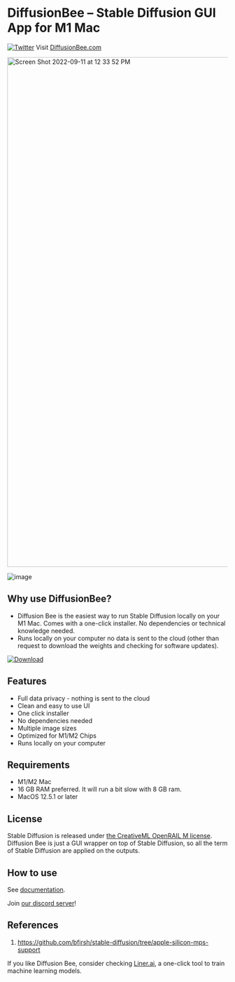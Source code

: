 # DiffusionBee – Stable Diffusion GUI App for M1 Mac
[![Twitter](https://img.shields.io/twitter/url.svg?label=Follow%20%40divamgupta&style=social&url=https%3A%2F%2Ftwitter.com%2Fdivamgupta)](https://twitter.com/divamgupta) Visit [DiffusionBee.com](https://diffusionbee.com/)

<img width="1162" alt="Screen Shot 2022-09-11 at 12 33 52 PM" src="https://user-images.githubusercontent.com/1890549/189538839-45ac91b1-cd66-4543-9ece-956220d0d769.png">

![image](https://user-images.githubusercontent.com/1890549/189539684-222482fb-63f7-4799-bfc1-005b84508e35.png)


## Why use DiffusionBee?

* Diffusion Bee is the easiest way to run Stable Diffusion locally on your M1 Mac. Comes with a one-click installer. No dependencies or technical knowledge needed.
* Runs locally on your computer no data is sent to the cloud (other than request to download the weights and checking for software updates).

[![Download](https://user-images.githubusercontent.com/1890549/189538422-52d50488-c1fa-4924-bec6-186c9e0f307b.png)](https://github.com/divamgupta/diffusionbee-stable-diffusion-ui/releases)

## Features
* Full data privacy - nothing is sent to the cloud
* Clean and easy to use UI
* One click installer
* No dependencies needed
* Multiple image sizes
* Optimized for M1/M2 Chips
* Runs locally on your computer

## Requirements 
* M1/M2 Mac
* 16 GB RAM preferred. It will run a bit slow with 8 GB ram.
* MacOS 12.5.1 or later

## License
Stable Diffusion is released under [the CreativeML OpenRAIL M license](https://github.com/CompVis/stable-diffusion/blob/main/LICENSE).
Diffusion Bee is just a GUI wrapper on top of Stable Diffusion, so all the term of Stable Diffusion are applied on the outputs.

## How to use

See [documentation](docs/).

Join [our discord server](https://discord.gg/t6rC5RaJQn)!

## References
1) https://github.com/bfirsh/stable-diffusion/tree/apple-silicon-mps-support

If you like Diffusion Bee, consider checking [Liner.ai](https://liner.ai), a one-click tool to train machine learning models.
